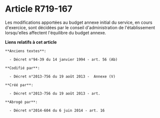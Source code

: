 # Article R719-167

Les modifications apportées au budget annexe initial du service, en cours d'exercice, sont décidées par le conseil
d'administration de l'établissement lorsqu'elles affectent l'équilibre du budget annexe.

**Liens relatifs à cet article**

	**Anciens textes**:

	  - Décret n°94-39 du 14 janvier 1994 - art. 56 (Ab)

	**Codifié par**:

	  - Décret n°2013-756 du 19 août 2013 -  Annexe (V)

	**Créé par**:

	  - Décret n°2013-756 du 19 août 2013 - art.

	**Abrogé par**:

	  - Décret n°2014-604 du 6 juin 2014 - art. 16
